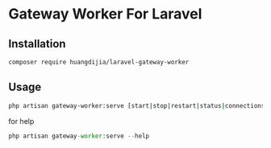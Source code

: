 # Gateway Worker For Laravel

## Installation

~~~bash
composer require huangdijia/laravel-gateway-worker
~~~

## Usage

~~~bash
php artisan gateway-worker:serve [start|stop|restart|status|connections|help]
~~~

for help

~~~php
php artisan gateway-worker:serve --help
~~~
